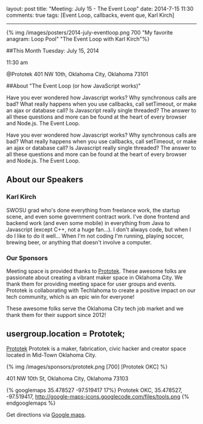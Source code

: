 layout: post
title: "Meeting: July 15 - The Event Loop"
date: 2014-7-15 11:30
comments: true
tags: [Event Loop, callbacks, event que, Karl Kirch]


---

{% img  /images/posters/2014-july-eventloop.png 700 "My favorite anagram: Loop Pool" "The Event Loop with Karl Kirch"%}

##This Month
Tuesday: July 15, 2014

11:30 am

@Prototek
401 NW 10th,
Oklahoma City, Oklahoma
73101


##About "The Event Loop (or how JavaScript works)"

Have you ever wondered how Javascript works? Why synchronous calls are bad? What really happens when you use callbacks, call setTimeout, or make an ajax or database call? Is Javascript really single threaded?
The answer to all these questions and more can be found at the heart of every browser and Node.js. The Event Loop.

Have you ever wondered how Javascript works? Why synchronous calls are bad? What really happens when you use callbacks, call setTimeout, or make an ajax or database call? Is Javascript really single threaded?
The answer to all these questions and more can be found at the heart of every browser and Node.js. The Event Loop.

<!-- more -->

## About our Speakers

### Karl Kirch
SWOSU grad who's done everything from freelance work, the startup scene, and even some  government contract work. I've done frontend and backend work (and even some mobile) in everything from Java to Javascript (except C++, not a huge fan...). I don't always code, but when I do I like to do it well... When I'm not coding I'm running, playing soccer, brewing beer, or anything that doesn't involve a computer.

### Our Sponsors
Meeting space is provided thanks to [Prototek](http://www.prototekokc.com). These awesome folks are passionate about creating a vibrant maker space in Oklahoma City. We thank them for providing meeting space for user groups and events. Prototek is collaborating with Techlahoma to create a positive impact on our tech community, which is an epic win for everyone!

These awesome folks serve the Oklahoma City tech job market and we thank them for their support since 2012!

## usergroup.location = Prototek;

[Prototek](http://prototekokc.com/) Prototek is a maker, fabrication, civic hacker and creator space located in Mid-Town Oklahoma City.

{% img  /images/sponsors/prototek.png [700] [Prototek OKC] %}

401 NW 10th St, Oklahoma City, Oklahoma 73103

{% googlemaps 35.478527 -97.519417 17%}
  Prototek OKC, 35.478527, -97.519417, http://google-maps-icons.googlecode.com/files/tools.png
{% endgooglemaps %}

Get directions via [Google maps](https://www.google.com/maps/place/401+NW+10th+St/@35.478527,-97.519417,17z/data=!3m1!4b1!4m2!3m1!1s0x87b21733fd30d655:0xce3a1cd9b95c8415).